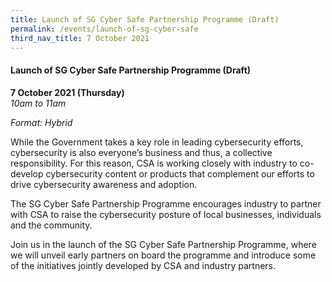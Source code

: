 ```yaml
---
title: Launch of SG Cyber Safe Partnership Programme (Draft)
permalink: /events/launch-of-sg-cyber-safe
third_nav_title: 7 October 2021
---
```



#### **Launch of SG Cyber Safe Partnership Programme (Draft)**

**7 October 2021 (Thursday)**  
*10am to 11am*

*Format: Hybrid*

While the Government takes a key role in leading cybersecurity efforts, cybersecurity is also everyone’s business and thus, a collective responsibility. For this reason, CSA is working closely with industry to co-develop cybersecurity content or products that complement our efforts to drive cybersecurity awareness and adoption.

The SG Cyber Safe Partnership Programme encourages industry to partner with CSA to raise the cybersecurity posture of local businesses, individuals and the community.

Join us in the launch of the SG Cyber Safe Partnership Programme, where we will unveil early partners on board the programme and introduce some of the initiatives jointly developed by CSA and industry partners.